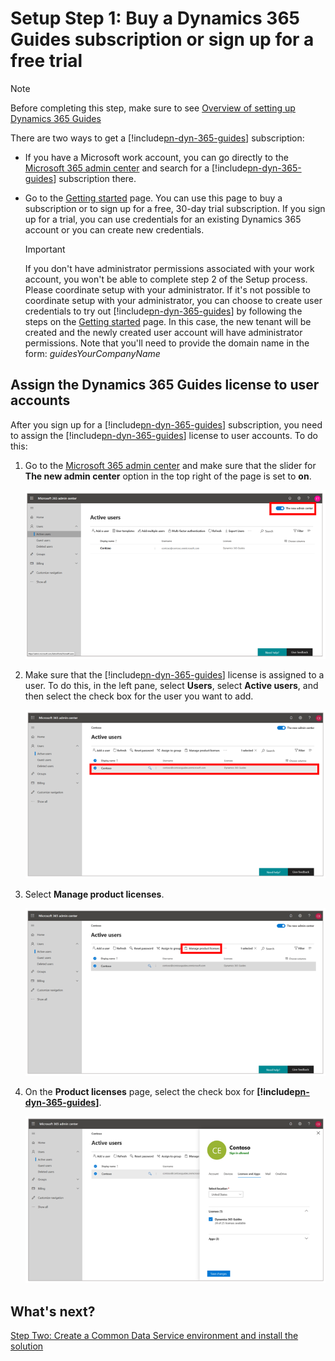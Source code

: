 # Setup Step 1: Buy a Dynamics 365 Guides subscription or sign up for a free trial 

>[!NOTE]
>Before completing this step, make sure to see [Overview of setting up Dynamics 365 Guides](setup.md)

There are two ways to get a [!include[pn-dyn-365-guides](../includes/pn-dyn-365-guides.md)] subscription:

- If you have a Microsoft work account, you can go directly to the [Microsoft 365 admin center](https://admin.microsoft.com/AdminPortal/Home) and search for a [!include[pn-dyn-365-guides](../includes/pn-dyn-365-guides.md)] subscription there.

- Go to the [Getting started](https://aka.ms/GetGuides) page. You can use this page to buy a subscription or to sign up for a free, 30-day trial subscription. If you sign up for a trial, you can use credentials for an existing Dynamics 365 account or you can create new credentials. 

    > [!IMPORTANT] 
    > If you don't have administrator permissions associated with your work account, you won't be able to complete step 2 of the Setup process. Please coordinate setup with your administrator. If it's not possible to coordinate setup with your administrator, you can choose to create user credentials to try out [!include[pn-dyn-365-guides](../includes/pn-dyn-365-guides.md)] by following the steps on the [Getting started](https://aka.ms/GetGuides) page. In this case, the new tenant will be created and the newly created user account will have administrator permissions. Note that you'll need to provide the domain name in the form: *guidesYourCompanyName*

## Assign the Dynamics 365 Guides license to user accounts

After you sign up for a [!include[pn-dyn-365-guides](../includes/pn-dyn-365-guides.md)] subscription, you need to assign the [!include[pn-dyn-365-guides](../includes/pn-dyn-365-guides.md)] license to user accounts. To do this:

1. Go to the [Microsoft 365 admin center](https://admin.microsoft.com/AdminPortal/Home) and make sure that the slider for **The new admin center** option in the top right of the page is set to **on**.

    ![The new admin center slider](media/new-admin-center-slider.PNG "The new admin center slider")

2.  Make sure that the [!include[pn-dyn-365-guides](../includes/pn-dyn-365-guides.md)] license is assigned to a user. To do this, in the left pane, select **Users**, select **Active users**, and then select the check box for the user you want to add. 

    ![Users > Active Users page](media/users-active-users.PNG "Users > Active Users page")
    
3.  Select **Manage product licenses**.

     ![Manage product licenses](media/manage-product-licenses.PNG "Manage product licenses")

4.  On the **Product licenses** page, select the check box for **[!include[pn-dyn-365-guides](../includes/pn-dyn-365-guides.md)]**.
  
    ![Add user license](media/guides-license.PNG "Add user license") 
 
## What's next?

[Step Two: Create a Common Data Service environment and install the solution](setup-step-two.md)<br>
